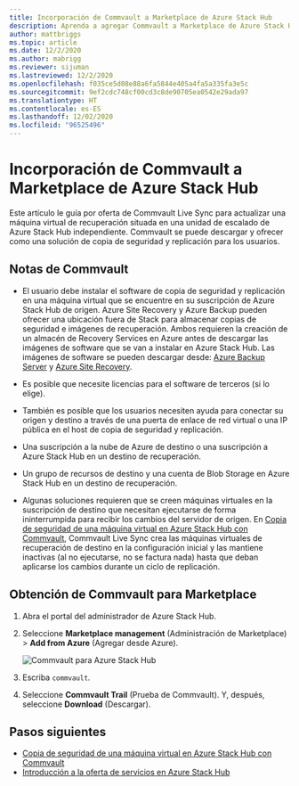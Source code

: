 ```yaml
---
title: Incorporación de Commvault a Marketplace de Azure Stack Hub
description: Aprenda a agregar Commvault a Marketplace de Azure Stack Hub.
author: mattbriggs
ms.topic: article
ms.date: 12/2/2020
ms.author: mabrigg
ms.reviewer: sijuman
ms.lastreviewed: 12/2/2020
ms.openlocfilehash: f035ce5d08e88a6fa5844e405a4fa5a335fa3e5c
ms.sourcegitcommit: 9ef2cdc748cf00cd3c8de90705ea0542e29ada97
ms.translationtype: HT
ms.contentlocale: es-ES
ms.lasthandoff: 12/02/2020
ms.locfileid: "96525496"
---
```

# <a name="add-commvault-to-azure-stack-hub-marketplace"></a>Incorporación de Commvault a Marketplace de Azure Stack Hub

Este artículo le guía por oferta de Commvault Live Sync para actualizar una máquina virtual de recuperación situada en una unidad de escalado de Azure Stack Hub independiente. Commvault se puede descargar y ofrecer como una solución de copia de seguridad y replicación para los usuarios.

## <a name="notes-for-commvault"></a>Notas de Commvault

- El usuario debe instalar el software de copia de seguridad y replicación en una máquina virtual que se encuentre en su suscripción de Azure Stack Hub de origen. Azure Site Recovery y Azure Backup pueden ofrecer una ubicación fuera de Stack para almacenar copias de seguridad e imágenes de recuperación. Ambos requieren la creación de un almacén de Recovery Services en Azure antes de descargar las imágenes de software que se van a instalar en Azure Stack Hub. Las imágenes de software se pueden descargar desde: [Azure Backup Server](https://go.microsoft.com/fwLink/?LinkId=626082&clcid=0x0409) y [Azure Site Recovery](https://aka.ms/unifiedinstaller_eus).  

- Es posible que necesite licencias para el software de terceros (si lo elige).
- También es posible que los usuarios necesiten ayuda para conectar su origen y destino a través de una puerta de enlace de red virtual o una IP pública en el host de copia de seguridad y replicación.
- Una suscripción a la nube de Azure de destino o una suscripción a Azure Stack Hub en un destino de recuperación.
- Un grupo de recursos de destino y una cuenta de Blob Storage en Azure Stack Hub en un destino de recuperación.
- Algunas soluciones requieren que se creen máquinas virtuales en la suscripción de destino que necesitan ejecutarse de forma ininterrumpida para recibir los cambios del servidor de origen. En [Copia de seguridad de una máquina virtual en Azure Stack Hub con Commvault](../user/azure-stack-network-howto-backup-commvault.md), Commvault Live Sync crea las máquinas virtuales de recuperación de destino en la configuración inicial y las mantiene inactivas (al no ejecutarse, no se factura nada) hasta que deban aplicarse los cambios durante un ciclo de replicación.

## <a name="get-commvault-for-your-marketplace"></a>Obtención de Commvault para Marketplace

1. Abra el portal del administrador de Azure Stack Hub.
2. Seleccione **Marketplace management** (Administración de Marketplace) > **Add from Azure** (Agregar desde Azure).

    ![Commvault para Azure Stack Hub](./media/azure-stack-network-offer-backup-commvault/get-commvault-for-marketplace.png)

3. Escriba `commvault`.
4. Seleccione **Commvault Trail** (Prueba de Commvault). Y, después, seleccione **Download** (Descargar).

## <a name="next-steps"></a>Pasos siguientes

- [Copia de seguridad de una máquina virtual en Azure Stack Hub con Commvault](../user/azure-stack-network-howto-backup-commvault.md)
- [Introducción a la oferta de servicios en Azure Stack Hub](service-plan-offer-subscription-overview.md)
